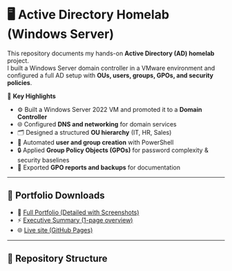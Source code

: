 # 🖥️ Active Directory Homelab (Windows Server)

This repository documents my hands-on **Active Directory (AD) homelab** project.  
I built a Windows Server domain controller in a VMware environment and configured a full AD setup with **OUs, users, groups, GPOs, and security policies**.

📌 **Key Highlights**
- ⚙️ Built a Windows Server 2022 VM and promoted it to a **Domain Controller**  
- 🌐 Configured **DNS and networking** for domain services  
- 🗂️ Designed a structured **OU hierarchy** (IT, HR, Sales)  
- 👥 Automated **user and group creation** with PowerShell  
- 🔒 Applied **Group Policy Objects (GPOs)** for password complexity & security baselines  
- 📑 Exported **GPO reports and backups** for documentation

---

## 📄 Portfolio Downloads  

- 📘 [Full Portfolio (Detailed with Screenshots)](./ActiveDirectoryHomelabPortfolio)  
- ⚡ [Executive Summary (1-page overview)](./ActiveDirectoryHomelabSummaryf)  
- 🌐 [Live site (GitHub Pages)](https://tygun02.github.io/ActiveDirectory-Lab-Homelab)

---

## 📂 Repository Structure

